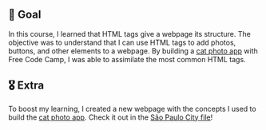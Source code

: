 ## 🎯 Goal
In this course, I learned that HTML tags give a webpage its structure. The objective was to understand that I can use HTML tags to add photos, buttons, and other elements to a webpage.
By building a [cat photo app](https://github.com/yuri-marinho/Responsive-Web-Design-FCC/blob/main/HTML%20Course/CatPhotoApp.html) with Free Code Camp, I was able to assimilate the most common HTML tags.

## 🎖️ Extra
To boost my learning, I created a new webpage with the concepts I used to build the [cat photo app](https://github.com/yuri-marinho/Responsive-Web-Design-FCC/blob/main/HTML%20Course/CatPhotoApp.html). Check it out in the [São Paulo City file](https://github.com/yuri-marinho/Responsive-Web-Design-FCC/blob/main/HTML%20Course/saopaulocity.html)! 
